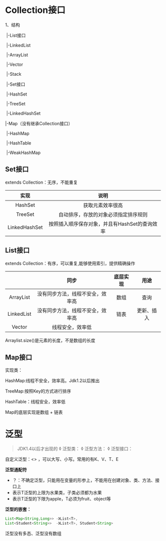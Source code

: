 # Collection接口

1、结构

​	|-List接口

​		|-LinkedList

​		|-ArrayList

​		|-Vector

​			|-Stack

​	|-Set接口

​		|-HashSet

​		|-TreeSet

​		|-LinkedHashSet



|-Map（没有继承Collection接口）

​	|-HashMap

​	|-HashTable

​	|-WeakHashMap



## Set接口

extends Collection：无序，不能重复

|     实现      |                     说明                      |
| :-----------: | :-------------------------------------------: |
|    HashSet    |               获取元素效率很高                |
|    TreeSet    |     自动排序，存放的对象必须指定排序规则      |
| LinkedHashSet | 按照插入顺序保存对象，并且有HashSet的查询效率 |

## List接口

extends Collection：有序，可以重复,能够使用索引，提供精确操作

|            |               同步               | 底层实现 |    用途    |
| :--------: | :------------------------------: | :------: | :--------: |
| ArrayList  | 没有同步方法，线程不安全，效率高 |   数组   |    查询    |
| LinkedList | 没有同步方法，线程不安全，效率高 |   链表   | 更新、插入 |
|   Vector   |         线程安全，效率低         |          |            |

Arraylist.size()是元素的长度，不是数组的长度

## Map接口

实现类：

HashMap:线程不安全，效率高。Jdk1.2以后推出

TreeMap:按照Key的方式进行排序

HashTable：线程安全，效率低

Map的底层实现是数组 + 链表



# 泛型

> JDK1.4以后才出现的
> 	◊ 泛型类：
> 	◊ 泛型方法：
> 	◊ 泛型接口：

自定义泛型：<> ，可以大写、小写。常用的有K、V、T、E

**泛型通配符**

* ？：不确定泛型，只能用在变量的形参上，不能用在创建对象、类、方法、接口上
* <T extends fruit> 表示T泛型的上限为水果类，子类必须都为水果
* <T super apple> 表示T泛型的下限为apple，T必须为fruit、object等

**泛型的嵌套：**

``` java
List<Map<String,Long>> -》List<T>, 
List<Student<String>>  -》List<T>, Student<String> 
```

泛型没有多态、泛型没有数组